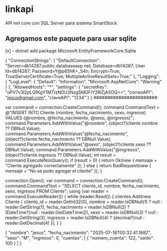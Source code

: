 # linkapi
API net core con SQL Server para sistema SmartStock

## Agregamos este paquete para usar sqlite
[x] - dotnet add package Microsoft.EntityFrameworkCore.Sqlite


{
  "ConnectionStrings": {
    "DefaultConnection": "Server=db14287.public.databaseasp.net; Database=db14287; User Id=db14287; Password=Y@p65hK=_S4n; Encrypt=True; TrustServerCertificate=True; MultipleActiveResultSets=True;"
  },
  "Logging": {
    "LogLevel": {
      "Default": "Information",
      "Microsoft.AspNetCore": "Warning"
    }
  },
  "AllowedHosts": "*",
  "settings": {
    "secretKey": "oPV7v3I2pLQfKgY1MTIzNDU2Nzg5MGFiY2RlZjA5OQ==",
    "correoAPI": "jesus@gmail.com",
    "claveAPI": "1234"
  }
}
#######################

var command = connection.CreateCommand();
               command.CommandText = @"INSERT INTO Cliente (nombre, fecha_nacimiento, sexo, ingresos) VALUES (@nombre, @fecha_nacimiento, @sexo, @ingresos)";
               command.Parameters.AddWithValue("@nombre", (object?)cliente.nombre ?? DBNull.Value);
               command.Parameters.AddWithValue("@fecha_nacimiento", (object?)cliente.fecha_nacimiento ?? DBNull.Value);
               command.Parameters.AddWithValue("@sexo", (object?)cliente.sexo ?? DBNull.Value);
               command.Parameters.AddWithValue("@ingresos", (object?)cliente.ingresos ?? DBNull.Value);
               int result = command.ExecuteNonQuery();
               if (result > 0)
               {
                  return Ok(new { mensaje = "Cliente agregado correctamente" });
               }
               else
               {
                  return BadRequest(new { mensaje = "No se pudo agregar el cliente" });
                }

connection.Open();
                var command = connection.CreateCommand();
                command.CommandText = "SELECT cliente_id, nombre, fecha_nacimiento, sexo, ingresos FROM Cliente";
                using (var reader = command.ExecuteReader())
                {
                    while (reader.Read())
                    {
                        clientes.Add(new Cliente
                        {
                            cliente_id = reader.GetInt32(0),
                            nombre = reader.IsDBNull(1) ? null : reader.GetString(1),
                            fecha_nacimiento = reader.IsDBNull(2) ? (DateTime?)null : reader.GetDateTime(2),
                            sexo = reader.IsDBNull(3) ? null : reader.GetString(3),
                            ingresos = reader.IsDBNull(4) ? (decimal?)null : reader.GetDecimal(4)
                        });
                    }
                }



{
  "nombre": "jesus",
  "fecha_nacimiento": "2025-07-18T00:32:41.188Z",
  "sexo": "M",
  "ingresos": 0,
  "cuentas": [
    {
      "numero_cuenta": 122,
      "saldo": 100
    }
  ]
}